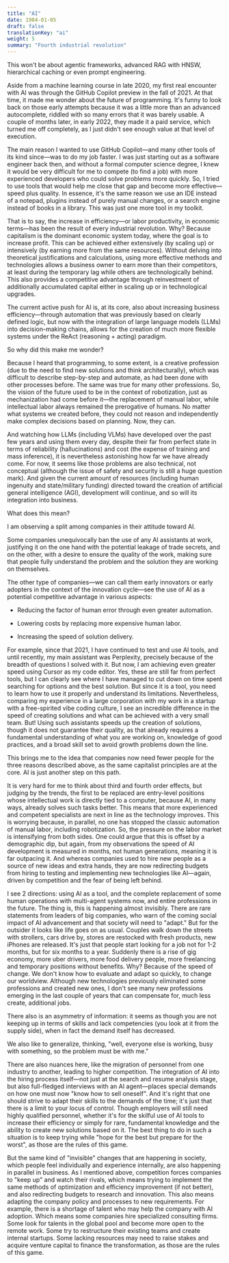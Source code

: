 ```yaml
---
title: "AI"
date: 1984-01-05
draft: false
translationKey: "ai"
weight: 5
summary: "Fourth industrial revolution"
---
```


This won't be about agentic frameworks, advanced RAG with HNSW, hierarchical caching or even prompt engineering.

Aside from a machine learning course in late 2020, my first real encounter with AI was through the GitHub Copilot preview in the fall of 2021. At that time, it made me wonder about the future of programming. It's funny to look back on those early attempts because it was a little more than an advanced autocomplete, riddled with so many errors that it was barely usable. A couple of months later, in early 2022, they made it a paid service, which turned me off completely, as I just didn't see enough value at that level of execution.

The main reason I wanted to use GitHub Copilot—and many other tools of its kind since—was to do my job faster. I was just starting out as a software engineer back then, and without a formal computer science degree, I knew it would be very difficult for me to compete (to find a job) with more experienced developers who could solve problems more quickly. So, I tried to use tools that would help me close that gap and become more effective—speed plus quality. In essence, it's the same reason we use an IDE instead of a notepad, plugins instead of purely manual changes, or a search engine instead of books in a library. This was just one more tool in my toolkit.

That is to say, the increase in efficiency—or labor productivity, in economic terms—has been the result of every industrial revolution. Why? Because capitalism is the dominant economic system today, where the goal is to increase profit. This can be achieved either extensively (by scaling up) or intensively (by earning more from the same resources). Without delving into theoretical justifications and calculations, using more effective methods and technologies allows a business owner to earn more than their competitors, at least during the temporary lag while others are technologically behind. This also provides a competitive advantage through reinvestment of additionally accumulated capital either in scaling up or in technological upgrades.

The current active push for AI is, at its core, also about increasing business efficiency—through automation that was previously based on clearly defined logic, but now with the integration of large language models (LLMs) into decision-making chains, allows for the creation of much more flexible systems under the ReAct (reasoning + acting) paradigm.

So why did this make me wonder?

Because I heard that programming, to some extent, is a creative profession (due to the need to find new solutions and think architecturally), which was difficult to describe step-by-step and automate, as had been done with other processes before. The same was true for many other professions. So, the vision of the future used to be in the context of robotization, just as mechanization had come before it—the replacement of manual labor, while intellectual labor always remained the prerogative of humans. No matter what systems we created before, they could not reason and independently make complex decisions based on planning. Now, they can.

And watching how LLMs (including VLMs) have developed over the past few years and using them every day, despite their far from perfect state in terms of reliability (hallucinations) and cost (the expense of training and mass inference), it is nevertheless astonishing how far we have already come. For now, it seems like those problems are also technical, not conceptual (although the issue of safety and security is still a huge question mark). And given the current amount of resources (including human ingenuity and state/military funding) directed toward the creation of artificial general intelligence (AGI), development will continue, and so will its integration into business.

What does this mean?

I am observing a split among companies in their attitude toward AI.

Some companies unequivocally ban the use of any AI assistants at work, justifying it on the one hand with the potential leakage of trade secrets, and on the other, with a desire to ensure the quality of the work, making sure that people fully understand the problem and the solution they are working on themselves.

The other type of companies—we can call them early innovators or early adopters in the context of the innovation cycle—see the use of AI as a potential competitive advantage in various aspects:

- Reducing the factor of human error through even greater automation.

- Lowering costs by replacing more expensive human labor.

- Increasing the speed of solution delivery.

For example, since that 2021, I have continued to test and use AI tools, and until recently, my main assistant was Perplexity, precisely because of the breadth of questions I solved with it. But now, I am achieving even greater speed using Cursor as my code editor. Yes, these are still far from perfect tools, but I can clearly see where I have managed to cut down on time spent searching for options and the best solution. But since it is a tool, you need to learn how to use it properly and understand its limitations. Nevertheless, comparing my experience in a large corporation with my work in a startup with a free-spirited vibe coding culture, I see an incredible difference in the speed of creating solutions and what can be achieved with a very small team. But! Using such assistants speeds up the creation of solutions, though it does not guarantee their quality, as that already requires a fundamental understanding of what you are working on, knowledge of good practices, and a broad skill set to avoid growth problems down the line.

This brings me to the idea that companies now need fewer people for the three reasons described above, as the same capitalist principles are at the core. AI is just another step on this path.

It is very hard for me to think about third and fourth order effects, but judging by the trends, the first to be replaced are entry-level positions whose intellectual work is directly tied to a computer, because AI, in many ways, already solves such tasks better. This means that more experienced and competent specialists are next in line as the technology improves. This is worrying because, in parallel, no one has stopped the classic automation of manual labor, including robotization. So, the pressure on the labor market is intensifying from both sides. One could argue that this is offset by a demographic dip, but again, from my observations the speed of AI development is measured in months, not human generations, meaning it is far outpacing it. And whereas companies used to hire new people as a source of new ideas and extra hands, they are now redirecting budgets from hiring to testing and implementing new technologies like AI—again, driven by competition and the fear of being left behind.

I see 2 directions: using AI as a tool, and the complete replacement of some human operations with multi-agent systems now, and entire professions in the future. The thing is, this is happening almost invisibly. There are rare statements from leaders of big companies, who warn of the coming social impact of AI advancement and that society will need to "adapt." But for the outsider it looks like life goes on as usual. Couples walk down the streets with strollers, cars drive by, stores are restocked with fresh products, new iPhones are released. It's just that people start looking for a job not for 1-2 months, but for six months to a year. Suddenly there is a rise of gig economy, more uber drivers, more food delivery people, more freelancing and temporary positions without benefits. Why? Because of the speed of change. We don't know how to evaluate and adapt so quickly, to change our worldview. Although new technologies previously eliminated some professions and created new ones, I don't see many new professions emerging in the last couple of years that can compensate for, much less create, additional jobs.

There also is an asymmetry of information: it seems as though you are not keeping up in terms of skills and lack competencies (you look at it from the supply side), when in fact the demand itself has decreased.

We also like to generalize, thinking, "well, everyone else is working, busy with something, so the problem must be with me."

There are also nuances here, like the migration of personnel from one industry to another, leading to higher competition. The integration of AI into the hiring process itself—not just at the search and resume analysis stage, but also full-fledged interviews with an AI agent—places special demands on how one must now "know how to sell oneself". And it's right that one should strive to adapt their skills to the demands of the time; it's just that there is a limit to your locus of control. Though employers will still need highly qualified personnel, whether it's for the skilful use of AI tools to increase their efficiency or simply for rare, fundamental knowledge and the ability to create new solutions based on it. The best thing to do in such a situation is to keep trying while "hope for the best but prepare for the worst", as those are the rules of this game.

But the same kind of "invisible" changes that are happening in society, which people feel individually and experience internally, are also happening in parallel in business. As I mentioned above, competition forces companies to "keep up" and watch their rivals, which means trying to implement the same methods of optimization and efficiency improvement (if not better), and also redirecting budgets to research and innovation. This also means adapting the company policy and processes to new requirements. For example, there is a shortage of talent who may help the company with AI adoption. Which means some companies hire specialized consulting firms. Some look for talents in the global pool and become more open to the remote work. Some try to restructure their existing teams and create internal startups. Some lacking resources may need to raise stakes and acquire venture capital to finance the transformation, as those are the rules of this game.
